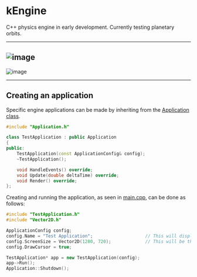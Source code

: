 # kEngine

C++ physics engine in early development. Currently testing planetary orbits.

<!-- ![image](https://github.com/user-attachments/assets/604c4328-49fb-49e2-b01a-8125465c91d2) -->

___
![image](https://github.com/user-attachments/assets/691e7db4-77f9-4689-96f0-a81afa03c084)
---
![image](https://github.com/user-attachments/assets/64d20344-b129-4e76-9920-5131fa144d50)
___

## Creating an application
Specific engine applications can be made by inheriting from the [Application class](https://github.com/KyleTupling/kEngine/blob/master/kEngine/Application.h).

```cpp
#include "Application.h"

class TestApplication : public Application
{
public:
    TestApplication(const ApplicationConfig& config);
    ~TestApplication();

    void HandleEvents() override;
    void Update(double deltaTime) override;
    void Render() override;
};
```

Creating and running the application, as seen in [main.cpp](https://github.com/KyleTupling/kEngine/blob/master/kEngine/main.cpp), can be done as follows:

```cpp
#include "TestApplication.h"
#include "Vector2D.h"

ApplicationConfig config;
config.Name = "Test Application";                    // This will display in the application window titlebar
config.ScreenSize = Vector2D(1280, 720);             // This will be the size of the application window
config.DrawCursor = true;

TestApplication* app = new TestApplication(config);
app->Run();
Application::Shutdown();
```
